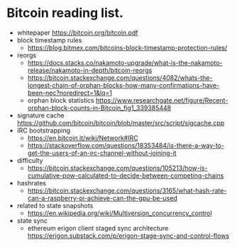 # Bitcoin reading list.

 - whitepaper https://bitcoin.org/bitcoin.pdf
 - block timestamp rules
   - https://blog.bitmex.com/bitcoins-block-timestamp-protection-rules/ 
 - reorgs
   - https://docs.stacks.co/nakamoto-upgrade/what-is-the-nakamoto-release/nakamoto-in-depth/bitcoin-reorgs 
   - https://bitcoin.stackexchange.com/questions/4082/whats-the-longest-chain-of-orphan-blocks-how-many-confirmations-have-been-nec?noredirect=1&lq=1
   - orphan block statistics https://www.researchgate.net/figure/Recent-orphan-block-counts-in-Bitcoin_fig1_339385448
 - signature cache https://github.com/bitcoin/bitcoin/blob/master/src/script/sigcache.cpp
 - IRC bootstrapping 
   - https://en.bitcoin.it/wiki/Network#IRC 
   - https://stackoverflow.com/questions/18353484/is-there-a-way-to-get-the-users-of-an-irc-channel-without-joining-it
 - difficulty
   - https://bitcoin.stackexchange.com/questions/105213/how-is-cumulative-pow-calculated-to-decide-between-competing-chains
 - hashrates
   - https://bitcoin.stackexchange.com/questions/3165/what-hash-rate-can-a-raspberry-pi-achieve-can-the-gpu-be-used
 - related to state snapshots
   - https://en.wikipedia.org/wiki/Multiversion_concurrency_control
 - state sync
   - ethereum erigon client staged sync architecture https://erigon.substack.com/p/erigon-stage-sync-and-control-flows
